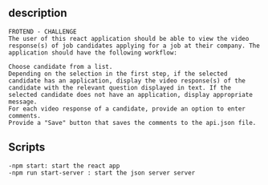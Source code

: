 ## description
    FROTEND - CHALLENGE
    The user of this react application should be able to view the video response(s) of job candidates applying for a job at their company. The application should have the following workflow:

    Choose candidate from a list.
    Depending on the selection in the first step, if the selected candidate has an application, display the video response(s) of the candidate with the relevant question displayed in text. If the selected candidate does not have an application, display appropriate message.
    For each video response of a candidate, provide an option to enter comments.
    Provide a "Save" button that saves the comments to the api.json file.   


## Scripts
    -npm start: start the react app
    -npm run start-server : start the json server server